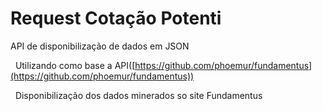 # Request Cotação Potenti

API de disponibilização de dados em JSON


&nbsp;
Utilizando como base a API([https://github.com/phoemur/fundamentus](https://github.com/phoemur/fundamentus))


&nbsp;
Disponibilização dos dados minerados so site Fundamentus
